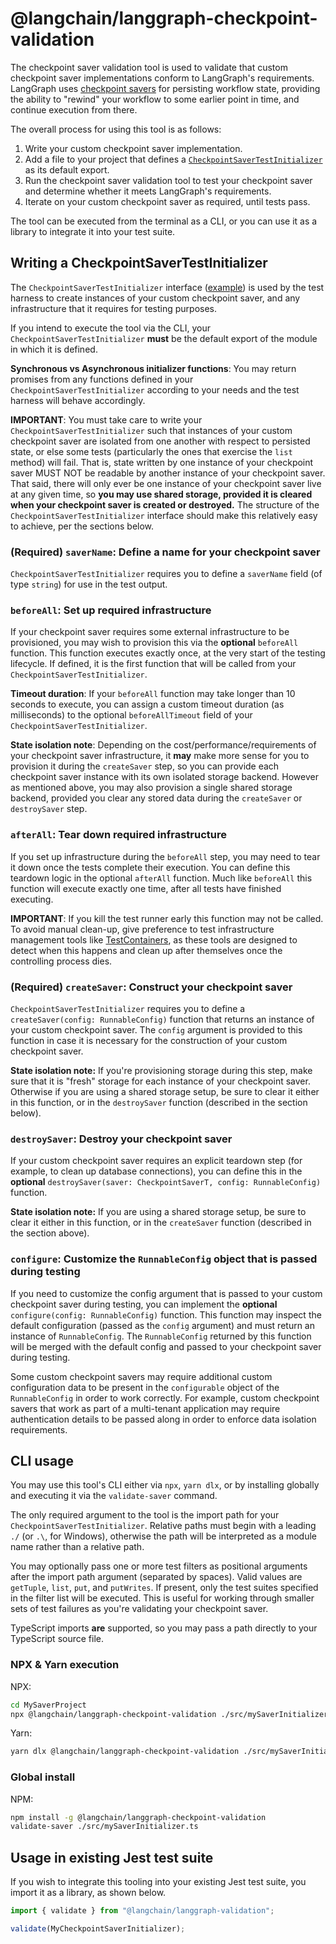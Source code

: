 # @langchain/langgraph-checkpoint-validation

The checkpoint saver validation tool is used to validate that custom checkpoint saver implementations conform to LangGraph's requirements. LangGraph uses [checkpoint savers](https://langchain-ai.github.io/langgraphjs/concepts/persistence/#checkpointer-libraries) for persisting workflow state, providing the ability to "rewind" your workflow to some earlier point in time, and continue execution from there.

The overall process for using this tool is as follows:

1. Write your custom checkpoint saver implementation.
2. Add a file to your project that defines a [`CheckpointSaverTestInitializer`](./src/types.ts) as its default export.
3. Run the checkpoint saver validation tool to test your checkpoint saver and determine whether it meets LangGraph's requirements.
4. Iterate on your custom checkpoint saver as required, until tests pass.

The tool can be executed from the terminal as a CLI, or you can use it as a library to integrate it into your test suite.

## Writing a CheckpointSaverTestInitializer

The `CheckpointSaverTestInitializer` interface ([example](./src/tests/postgresInitializer.ts)) is used by the test harness to create instances of your custom checkpoint saver, and any infrastructure that it requires for testing purposes.

If you intend to execute the tool via the CLI, your `CheckpointSaverTestInitializer` **must** be the default export of the module in which it is defined.

**Synchronous vs Asynchronous initializer functions**: You may return promises from any functions defined in your `CheckpointSaverTestInitializer` according to your needs and the test harness will behave accordingly.

**IMPORTANT**: You must take care to write your `CheckpointSaverTestInitializer` such that instances of your custom checkpoint saver are isolated from one another with respect to persisted state, or else some tests (particularly the ones that exercise the `list` method) will fail. That is, state written by one instance of your checkpoint saver MUST NOT be readable by another instance of your checkpoint saver. That said, there will only ever be one instance of your checkpoint saver live at any given time, so **you may use shared storage, provided it is cleared when your checkpoint saver is created or destroyed.** The structure of the `CheckpointSaverTestInitializer` interface should make this relatively easy to achieve, per the sections below.


### (Required) `saverName`: Define a name for your checkpoint saver

`CheckpointSaverTestInitializer` requires you to define a `saverName` field (of type `string`) for use in the test output.

### `beforeAll`: Set up required infrastructure

If your checkpoint saver requires some external infrastructure to be provisioned, you may wish to provision this via the **optional** `beforeAll` function. This function executes exactly once, at the very start of the testing lifecycle. If defined, it is the first function that will be called from your `CheckpointSaverTestInitializer`.

**Timeout duration**: If your `beforeAll` function may take longer than 10 seconds to execute, you can assign a custom timeout duration (as milliseconds) to the optional `beforeAllTimeout` field of your `CheckpointSaverTestInitializer`.

**State isolation note**: Depending on the cost/performance/requirements of your checkpoint saver infrastructure, it **may** make more sense for you to provision it during the `createSaver` step, so you can provide each checkpoint saver instance with its own isolated storage backend. However as mentioned above, you may also provision a single shared storage backend, provided you clear any stored data during the `createSaver` or `destroySaver` step.

### `afterAll`: Tear down required infrastructure

If you set up infrastructure during the `beforeAll` step, you may need to tear it down once the tests complete their execution. You can define this teardown logic in the optional `afterAll` function. Much like `beforeAll` this function will execute exactly one time, after all tests have finished executing.

**IMPORTANT**: If you kill the test runner early this function may not be called. To avoid manual clean-up, give preference to test infrastructure management tools like [TestContainers](https://testcontainers.com/guides/getting-started-with-testcontainers-for-nodejs/), as these tools are designed to detect when this happens and clean up after themselves once the controlling process dies.

### (Required) `createSaver`: Construct your checkpoint saver

`CheckpointSaverTestInitializer` requires you to define a `createSaver(config: RunnableConfig)` function that returns an instance of your custom checkpoint saver. The `config` argument is provided to this function in case it is necessary for the construction of your custom checkpoint saver.

**State isolation note:** If you're provisioning storage during this step, make sure that it is "fresh" storage for each instance of your checkpoint saver. Otherwise if you are using a shared storage setup, be sure to clear it either in this function, or in the `destroySaver` function (described in the section below).

### `destroySaver`: Destroy your checkpoint saver

If your custom checkpoint saver requires an explicit teardown step (for example, to clean up database connections), you can define this in the **optional** `destroySaver(saver: CheckpointSaverT, config: RunnableConfig)` function.

**State isolation note:** If you are using a shared storage setup, be sure to clear it either in this function, or in the `createSaver` function (described in the section above).

### `configure`: Customize the `RunnableConfig` object that is passed during testing

If you need to customize the config argument that is passed to your custom checkpoint saver during testing, you can implement the **optional** `configure(config: RunnableConfig)` function. This function may inspect the default configuration (passed as the `config` argument) and must return an instance of `RunnableConfig`. The `RunnableConfig` returned by this function will be merged with the default config and passed to your checkpoint saver during testing.

Some custom checkpoint savers may require additional custom configuration data to be present in the `configurable` object of the `RunnableConfig` in order to work correctly. For example, custom checkpoint savers that work as part of a multi-tenant application may require authentication details to be passed along in order to enforce data isolation requirements. 

## CLI usage

You may use this tool's CLI either via `npx`, `yarn dlx`, or by installing globally and executing it via the `validate-saver` command.

The only required argument to the tool is the import path for your `CheckpointSaverTestInitializer`. Relative paths must begin with a leading `./` (or `.\`, for Windows), otherwise the path will be interpreted as a module name rather than a relative path.

You may optionally pass one or more test filters as positional arguments after the import path argument (separated by spaces). Valid values are `getTuple`, `list`, `put`, and `putWrites`. If present, only the test suites specified in the filter list will be executed. This is useful for working through smaller sets of test failures as you're validating your checkpoint saver.

TypeScript imports **are** supported, so you may pass a path directly to your TypeScript source file.

### NPX & Yarn execution

NPX:

```bash
cd MySaverProject
npx @langchain/langgraph-checkpoint-validation ./src/mySaverInitializer.ts
```

Yarn:

```bash
yarn dlx @langchain/langgraph-checkpoint-validation ./src/mySaverInitializer.ts
```

### Global install

NPM:

```bash
npm install -g @langchain/langgraph-checkpoint-validation
validate-saver ./src/mySaverInitializer.ts
```

## Usage in existing Jest test suite

If you wish to integrate this tooling into your existing Jest test suite, you import it as a library, as shown below.

```ts
import { validate } from "@langchain/langgraph-validation";

validate(MyCheckpointSaverInitializer);
```
